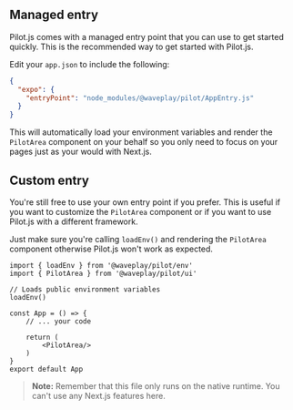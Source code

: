 ## Managed entry

Pilot.js comes with a managed entry point that you can use to get started quickly. This is the recommended way to get started with Pilot.js.

Edit your `app.json` to include the following:

```json
{
  "expo": {
    "entryPoint": "node_modules/@waveplay/pilot/AppEntry.js"
  }
}
```

This will automatically load your environment variables and render the `PilotArea` component on your behalf so you only need to focus on your pages just as your would with Next.js.

## Custom entry

You're still free to use your own entry point if you prefer. This is useful if you want to customize the `PilotArea` component or if you want to use Pilot.js with a different framework.

Just make sure you're calling `loadEnv()` and rendering the `PilotArea` component otherwise Pilot.js won't work as expected.

```tsx
import { loadEnv } from '@waveplay/pilot/env'
import { PilotArea } from '@waveplay/pilot/ui'

// Loads public environment variables
loadEnv()

const App = () => {
	// ... your code

	return (
		<PilotArea/>
	)
}
export default App
```

> **Note:** Remember that this file only runs on the native runtime. You can't use any Next.js features here.
